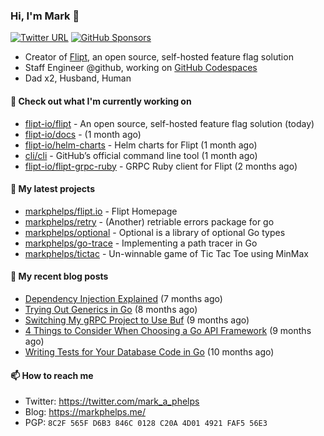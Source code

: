 ### Hi, I'm Mark 👋

[![Twitter URL](https://img.shields.io/twitter/url?label=Follow%20Me&url=https%3A%2F%2Ftwitter.com%2Fmark_a_phelps)](https://twitter.com/mark_a_phelps)
[![GitHub Sponsors](https://img.shields.io/github/sponsors/markphelps?logo=github&style=social)](https://github.com/sponsors/markphelps)

* Creator of [Flipt](https://github.com/markphelps/flipt), an open source, self-hosted feature flag solution
* Staff Engineer @github, working on [GitHub Codespaces](https://github.com/features/codespaces)
* Dad x2, Husband, Human

#### 👷 Check out what I'm currently working on

- [flipt-io/flipt](https://github.com/flipt-io/flipt) - An open source, self-hosted feature flag solution (today)
- [flipt-io/docs](https://github.com/flipt-io/docs) -  (1 month ago)
- [flipt-io/helm-charts](https://github.com/flipt-io/helm-charts) - Helm charts for Flipt (1 month ago)
- [cli/cli](https://github.com/cli/cli) - GitHub’s official command line tool (1 month ago)
- [flipt-io/flipt-grpc-ruby](https://github.com/flipt-io/flipt-grpc-ruby) - GRPC Ruby client for Flipt (2 months ago)

#### 🌱 My latest projects

- [markphelps/flipt.io](https://github.com/markphelps/flipt.io) - Flipt Homepage
- [markphelps/retry](https://github.com/markphelps/retry) - (Another) retriable errors package for go
- [markphelps/optional](https://github.com/markphelps/optional) - Optional is a library of optional Go types
- [markphelps/go-trace](https://github.com/markphelps/go-trace) - Implementing a path tracer in Go
- [markphelps/tictac](https://github.com/markphelps/tictac) - Un-winnable game of Tic Tac Toe using MinMax

#### 📜 My recent blog posts

- [Dependency Injection Explained](https://markphelps.me/posts/dependency-injection-explained/) (7 months ago)
- [Trying Out Generics in Go](https://markphelps.me/posts/trying-out-generics-in-go/) (8 months ago)
- [Switching My gRPC Project to Use Buf](https://markphelps.me/posts/switching-my-grpc-project-to-use-buf/) (9 months ago)
- [4 Things to Consider When Choosing a Go API Framework](https://markphelps.me/posts/4-things-to-consider-when-choosing-a-go-api-framework/) (9 months ago)
- [Writing Tests for Your Database Code in Go](https://markphelps.me/posts/writing-tests-for-your-database-code-in-go/) (10 months ago)

#### 📫 How to reach me

- Twitter: https://twitter.com/mark_a_phelps
- Blog: https://markphelps.me/
- PGP: `8C2F 565F D6B3 846C 0128 C20A 4D01 4921 FAF5 56E3`
